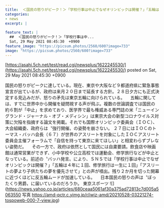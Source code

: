 ```yaml
---
title:  ＜国民の怒りがピーク！＞「学校行事は中止でなぜオリンピックは開催？」「五輪は４年に１回、修学旅行は一生に１回」  
categories:
- news
excerpt: |
  
feature_text: |
  ##  ＜国民の怒りがピーク！＞「学校行事は中...
  Sat, 29 May 2021 08:45:30  +0900
feature_image: "https://picsum.photos/2560/600?image=733"
image: "https://picsum.photos/2560/600?image=733"
---
```


[https://asahi.5ch.net/test/read.cgi/newsplus/1622245530/](https://asahi.5ch.net/test/read.cgi/newsplus/1622245530/)
posted on Sat, 29 May 2021 08:45:30  +0900

<!--more-->

国民の怒りがピークに達している。現在、東京や大阪など９都道府県に緊急事態宣言が出ているが、政府は来月２０日まで延長する方針。２８日夕方にも正式決定する見込みだが、怒りの矛先は東京五輪に向けられている。 　五輪に関しては、すでに世界中から開催を疑問視する声が飛ぶ。複数の世論調査では国民の約６割が「中止」を求めており、医学界で最も権威ある専門誌の米「ニューイングランド・ジャーナル・オブ・メディシン」は東京大会の新型コロナウイルス対策に欠陥を指摘する論文を掲載。それでも国際オリンピック委員会（ＩＯＣ）、大会組織委、政府らは〝強行開催〟の姿勢を崩さない。 ２７日にはＩＯＣのトーマス・バッハ会長（６７）が世界のアスリートを対象にしたＩＯＣアスリート委員会主催フォーラムで「自信を持って東京に来てほしい」と相変わらずブレない姿勢だ。 　その一方で、政府は依然として国民には自粛要請。飲食店や映画館は通常営業ができず、小中学校や公立高校では運動会、修学旅行などが中止となっている。前述の〝バッハ発言〟により、ＳＮＳでは「学校行事は中止でなぜオリンピックは開催？」「五輪は４年に１回、修学旅行は一生に１回」「アスリートの夢より子供たちの夢を優先させて」との声が噴出。残り２か月を切った開幕に近づくほどに反五輪ムードが加速している。 　日本国民の怒りの声は〝ぼったくり男爵〟に届いているのだろうか。 東京スポーツ ![](https://news.yahoo.co.jp/articles/680ceaa5061af30a375ad72813c7d005a5063550 写真 https://amd-pctr.c.yimg.jp/r/iwiz-amd/20210528-03221274-tospoweb-000-7-view.jpg)
